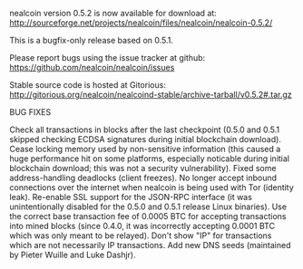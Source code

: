 nealcoin version 0.5.2 is now available for download at:
http://sourceforge.net/projects/nealcoin/files/nealcoin/nealcoin-0.5.2/

This is a bugfix-only release based on 0.5.1.

Please report bugs using the issue tracker at github:
https://github.com/nealcoin/nealcoin/issues

Stable source code is hosted at Gitorious:
http://gitorious.org/nealcoin/nealcoind-stable/archive-tarball/v0.5.2#.tar.gz

BUG FIXES

Check all transactions in blocks after the last checkpoint (0.5.0 and 0.5.1 skipped checking ECDSA signatures during initial blockchain download).
Cease locking memory used by non-sensitive information (this caused a huge performance hit on some platforms, especially noticable during initial blockchain download; this was
not a security vulnerability).
Fixed some address-handling deadlocks (client freezes).
No longer accept inbound connections over the internet when nealcoin is being used with Tor (identity leak).
Re-enable SSL support for the JSON-RPC interface (it was unintentionally disabled for the 0.5.0 and 0.5.1 release Linux binaries).
Use the correct base transaction fee of 0.0005 BTC for accepting transactions into mined blocks (since 0.4.0, it was incorrectly accepting 0.0001 BTC which was only meant to be relayed).
Don't show "IP" for transactions which are not necessarily IP transactions.
Add new DNS seeds (maintained by Pieter Wuille and Luke Dashjr).
